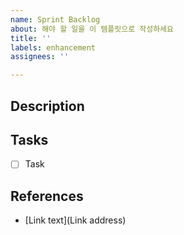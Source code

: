 ```yaml
---
name: Sprint Backlog
about: 해야 할 일을 이 템플릿으로 작성하세요
title: ''
labels: enhancement
assignees: ''

---
```


## Description

## Tasks

- [ ] Task

## References

- [Link text](Link address)
